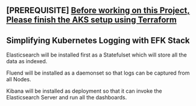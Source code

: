 ## [PREREQUISITE] [Before working on this Project, Please finish the AKS setup using Terraform](https://github.com/tanvir0102/devops-engineering-learn-build-share/tree/main/aks-iac-azure-using-terraform)
## Simplifying Kubernetes Logging with EFK Stack
Elasticsearch will be installed first as a Statefulset which will store all the data as indexed.

Fluend will be installed as a daemonset so that logs can be captured from all Nodes. 

Kibana will be installed as deployment so that it can invoke the Elasticsearch Server and run all the dashboards.
